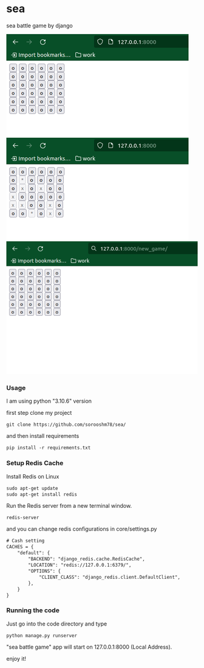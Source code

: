 # sea
sea battle game by django

![1](.github/images/1.png)
![2](.github/images/2.png)
![3](.github/images/3.png)

### Usage
I am using python "3.10.6" version 

first step clone my project
```
git clone https://github.com/sorooshm78/sea/
```

and then install requirements  
```
pip install -r requirements.txt
```

### Setup Redis Cache 
Install Redis on Linux 
```
sudo apt-get update
sudo apt-get install redis
```
Run the Redis server from a new terminal window.
```
redis-server
```
and you can change redis configurations in core/settings.py
```
# Cash setting
CACHES = {
    "default": {
        "BACKEND": "django_redis.cache.RedisCache",
        "LOCATION": "redis://127.0.0.1:6379/",
        "OPTIONS": {
            "CLIENT_CLASS": "django_redis.client.DefaultClient",
        },
    }
}
```

### Running the code 
Just go into the code directory and type 
```
python manage.py runserver
```
"sea battle game" app will start on 127.0.0.1:8000 (Local Address).
 
enjoy it!
